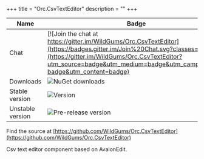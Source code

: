 +++
title = "Orc.CsvTextEditor" 
description = ""
+++

Name|Badge
---|---
Chat|[![Join the chat at https://gitter.im/WildGums/Orc.CsvTextEditor](https://badges.gitter.im/Join%20Chat.svg?classes=inline)](https://gitter.im/WildGums/Orc.CsvTextEditor?utm_source=badge&utm_medium=badge&utm_campaign=pr-badge&utm_content=badge)
Downloads|![NuGet downloads](https://img.shields.io/nuget/dt/orc.csvtexteditor.svg?classes=inline)
Stable version|![Version](https://img.shields.io/nuget/v/orc.csvtexteditor.svg?classes=inline)
Unstable version|![Pre-release version](https://img.shields.io/nuget/vpre/orc.csvtexteditor.svg?classes=inline)

Find the source at [https://github.com/WildGums/Orc.CsvTextEditor](https://github.com/WildGums/Orc.CsvTextEditor)

Csv text editor component based on AvalonEdit.
